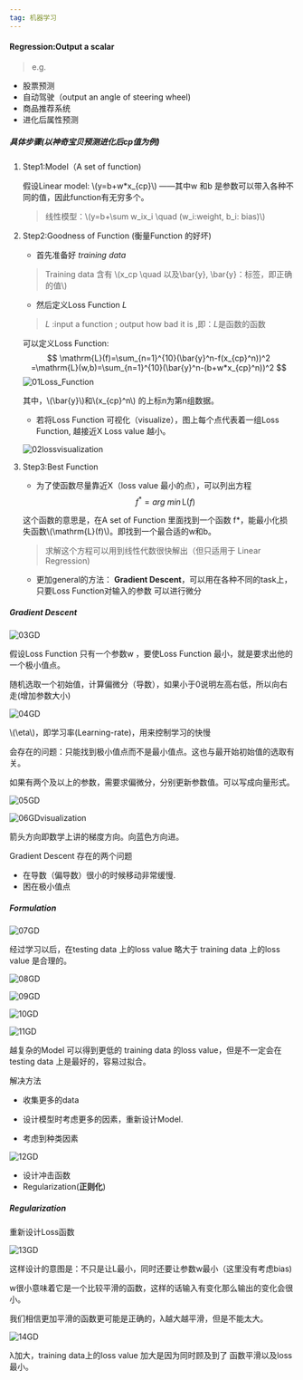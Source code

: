 ```yaml
---
tag: 机器学习
---
```






#### Regression:Output a scalar
> e.g.
- 股票预测
- 自动驾驶（output an angle of steering wheel)
- 商品推荐系统
- 进化后属性预测


##### 具体步骤(以神奇宝贝预测进化后cp值为例)
1. Step1:Model（A set of function)  

    假设Linear model:  \\(y=b+w*x_{cp}\\) ——其中w 和b 是参数可以带入各种不同的值，因此function有无穷多个。

    > 线性模型：\\(y=b+\sum w_ix_i \quad (w_i:weight, b_i: bias)\\)





2. Step2:Goodness of Function (衡量Function 的好坏)	

    - 首先准备好 *training data*

    > Training data 含有 \\(x_cp \quad 以及\bar{y}, \bar{y}：标签，即正确的值\\)

    - 然后定义Loss Function *L*

    > *L* :input a function ; output how bad it is ,即：*L*是函数的函数

    可以定义Loss Function:
    $$
    \mathrm{L}(f)=\sum_{n=1}^{10}(\bar{y}^n-f(x_{cp}^n))^2
    =\mathrm{L}(w,b)=\sum_{n=1}^{10}(\bar{y}^n-(b+w*x_{cp}^n))^2
    $$
    ![01Loss_Function](https://i.loli.net/2018/11/30/5c014afc78767.png)

    其中，\\(\bar{y}\\)和\\(x_{cp}^n\\) 的上标n为第n组数据。

    * 若将Loss Function 可视化（visualize），图上每个点代表着一组Loss Function, 越接近X Loss value 越小。

    ![02lossvisualization](https://i.loli.net/2018/11/30/5c014b1854452.png)

3. Step3:Best Function

   * 为了使函数尽量靠近X（loss value 最小的点），可以列出方程
     $$
     f^*=arg\ min\,\mathrm{L}(f)
     $$



   这个函数的意思是，在A set of Function 里面找到一个函数 f*，能最小化损失函数\\(\mathrm{L}(f)\\)。即找到一个最合适的w和b。

   > 求解这个方程可以用到线性代数很快解出（但只适用于 Linear Regression)



   * 更加general的方法： **Gradient Descent**，可以用在各种不同的task上，只要Loss Function对输入的参数 可以进行微分

##### Gradient Descent

![03GD](https://i.loli.net/2018/11/30/5c014b2c02766.png)

假设Loss Function 只有一个参数w ，要使Loss Function 最小，就是要求出他的一个极小值点。

随机选取一个初始值，计算偏微分（导数），如果小于0说明左高右低，所以向右走(增加参数大小)



![04GD](https://i.loli.net/2018/11/30/5c014b3aa2a43.png)

\\(\eta\\)，即学习率(Learning-rate)，用来控制学习的快慢

会存在的问题：只能找到极小值点而不是最小值点。这也与最开始初始值的选取有关。



如果有两个及以上的参数，需要求偏微分，分别更新参数值。可以写成向量形式。

![05GD](https://i.loli.net/2018/11/30/5c014b505cc08.png)

![06GDvisualization](https://i.loli.net/2018/11/30/5c014b64d0ec1.png)



箭头方向即数学上讲的梯度方向。向蓝色方向进。

Gradient Descent 存在的两个问题

* 在导数（偏导数）很小的时候移动非常缓慢.
* 困在极小值点



##### Formulation 

![07GD](https://i.loli.net/2018/11/30/5c014b6ff0b7a.png)

经过学习以后，在testing data 上的loss value 略大于 training data 上的loss value 是合理的。

![08GD](https://i.loli.net/2018/11/30/5c014b815ec86.png)

![09GD](https://i.loli.net/2018/11/30/5c014b8fec999.png)

![10GD](https://i.loli.net/2018/11/30/5c014b9a6798b.png)

![11GD](https://i.loli.net/2018/11/30/5c014ba42d42e.png)

越复杂的Model 可以得到更低的 training data 的loss value，但是不一定会在testing data 上是最好的，容易过拟合。



解决方法

* 收集更多的data
* 设计模型时考虑更多的因素，重新设计Model.



* 考虑到种类因素



![12GD](https://i.loli.net/2018/11/30/5c014bb072827.png)

* 设计冲击函数
* Regularization(**正则化**)





##### Regularization

重新设计Loss函数

![13GD](https://i.loli.net/2018/11/30/5c014bbc64173.png)

这样设计的意图是：不只是让L最小，同时还要让参数w最小（这里没有考虑bias)

w很小意味着它是一个比较平滑的函数，这样的话输入有变化那么输出的变化会很小。



我们相信更加平滑的函数更可能是正确的，λ越大越平滑，但是不能太大。

![14GD](https://i.loli.net/2018/11/30/5c014bc823bc5.png)

λ加大，training data上的loss value 加大是因为同时顾及到了 函数平滑以及loss 最小。
